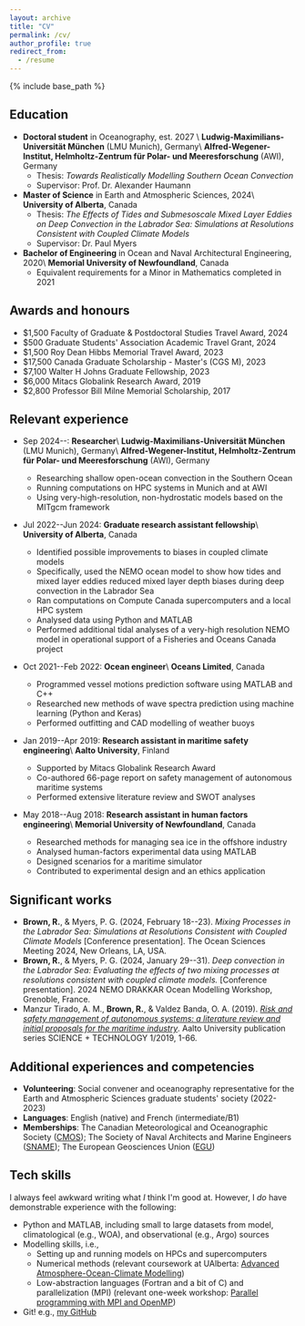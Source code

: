 ```yaml
---
layout: archive
title: "CV"
permalink: /cv/
author_profile: true
redirect_from:
  - /resume
---
```


{% include base_path %}

Education
------
* **Doctoral student** in Oceanography, est. 2027 \\
  **Ludwig-Maximilians-Universität München** (LMU Munich), Germany\\
  **Alfred-Wegener-Institut, Helmholtz-Zentrum für Polar- und Meeresforschung** (AWI), Germany
  * Thesis: *Towards Realistically Modelling Southern Ocean Convection*
  * Supervisor: Prof. Dr. Alexander Haumann
* **Master of Science** in Earth and Atmospheric Sciences, 2024\\
  **University of Alberta**, Canada
  * Thesis: *The Effects of Tides and Submesoscale Mixed Layer Eddies on Deep Convection in the Labrador Sea: Simulations at Resolutions Consistent with Coupled Climate Models*
  * Supervisor: Dr. Paul Myers
* **Bachelor of Engineering** in Ocean and Naval Architectural Engineering, 2020\\
  **Memorial University of Newfoundland**, Canada
  * Equivalent requirements for a Minor in Mathematics completed in 2021

Awards and honours
------
* $1,500 Faculty of Graduate & Postdoctoral Studies Travel Award, 2024
* $500 Graduate Students' Association Academic Travel Grant, 2024
* $1,500 Roy Dean Hibbs Memorial Travel Award, 2023
* $17,500 Canada Graduate Scholarship - Master's (CGS M), 2023
* $7,100 Walter H Johns Graduate Fellowship, 2023
* $6,000 Mitacs Globalink Research Award, 2019
* $2,800 Professor Bill Milne Memorial Scholarship, 2017

Relevant experience
------
* Sep 2024--: **Researcher**\\
  **Ludwig-Maximilians-Universität München** (LMU Munich), Germany\\
  **Alfred-Wegener-Institut, Helmholtz-Zentrum für Polar- und Meeresforschung** (AWI), Germany
  * Researching shallow open-ocean convection in the Southern Ocean
  * Running computations on HPC systems in Munich and at AWI
  * Using very-high-resolution, non-hydrostatic models based on the MITgcm framework

* Jul 2022--Jun 2024: **Graduate research assistant fellowship**\\
  **University of Alberta**, Canada
  * Identified possible improvements to biases in coupled climate models
  * Specifically, used the NEMO ocean model to show how tides and mixed layer eddies reduced mixed layer depth biases during deep convection in the Labrador Sea
  * Ran computations on Compute Canada supercomputers and a local HPC system
  * Analysed data using Python and MATLAB
  * Performed additional tidal analyses of a very-high resolution NEMO model in operational support of a Fisheries and Oceans Canada project

* Oct 2021--Feb 2022: **Ocean engineer**\\
  **Oceans Limited**, Canada
  * Programmed vessel motions prediction software using MATLAB and C++
  * Researched new methods of wave spectra prediction using machine learning (Python and Keras)
  * Performed outfitting and CAD modelling of weather buoys

* Jan 2019--Apr 2019: **Research assistant in maritime safety engineering**\\
  **Aalto University**, Finland
  * Supported by Mitacs Globalink Research Award
  * Co-authored 66-page report on safety management of autonomous maritime systems
  * Performed extensive literature review and SWOT analyses

* May 2018--Aug 2018: **Research assistant in human factors engineering**\\
  **Memorial University of Newfoundland**, Canada
  * Researched methods for managing sea ice in the offshore industry
  * Analysed human-factors experimental data using MATLAB
  * Designed scenarios for a maritime simulator
  * Contributed to experimental design and an ethics application

Significant works
------
* **Brown, R.**, & Myers, P. G. (2024, February 18--23). *Mixing Processes in the Labrador Sea: Simulations at Resolutions Consistent with Coupled Climate Models* [Conference presentation]. The Ocean Sciences Meeting 2024, New Orleans, LA, USA.
* **Brown, R.**, & Myers, P. G. (2024, January 29--31). *Deep convection in the Labrador Sea: Evaluating the effects of two mixing processes at resolutions consistent with coupled climate models.* [Conference presentation]. 2024 NEMO DRAKKAR Ocean Modelling Workshop, Grenoble, France. 
* Manzur Tirado, A. M., **Brown, R.**, & Valdez Banda, O. A. (2019). [*Risk and safety management of autonomous systems: a literature review and initial proposals for the maritime industry*](http://urn.fi/URN:ISBN:978-952-60-8499-2). Aalto University publication series SCIENCE + TECHNOLOGY 1/2019, 1-66.

Additional experiences and competencies
------
* **Volunteering**: Social convener and oceanography representative for the Earth and Atmospheric
Sciences graduate students' society (2022-2023)
* **Languages**: English (native) and French (intermediate/B1)
* **Memberships**: The Canadian Meteorological and Oceanographic Society ([CMOS](https://www.cmos.ca)); The Society of Naval Architects and Marine Engineers ([SNAME](https://www.sname.org)); The European Geosciences Union ([EGU](https://www.egu.eu))

Tech skills
------
I always feel awkward writing what *I* think I'm good at. However, I *do* have demonstrable experience with the following:
* Python and MATLAB, including small to large datasets from model, climatological (e.g., WOA), and observational (e.g., Argo) sources 
* Modelling skills, i.e., 
  * Setting up and running models on HPCs and supercomputers
  * Numerical methods (relevant coursework at UAlberta: [Advanced Atmosphere-Ocean-Climate Modelling](https://apps.ualberta.ca/catalogue/course/eas/571))
  * Low-abstraction languages (Fortran and a bit of C) and parallelization (MPI) (relevant one-week workshop: [Parallel programming with MPI and OpenMP](https://www.bremhlr.uni-bremen.de/events/mpi-openmp-workshop/))
* Git! e.g., [my GitHub](https://github.com/rowanjb)